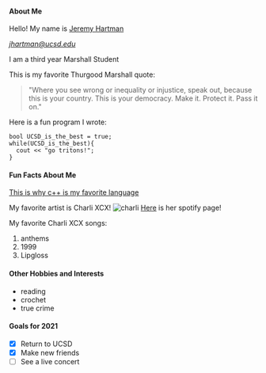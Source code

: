 #### About Me
Hello! My name is [Jeremy Hartman](#Fun-Facts-About-Me)

*jhartman@ucsd.edu*

I am a third year Marshall Student

This is my favorite Thurgood Marshall quote:
> "Where you see wrong or inequality or injustice, speak out, because this is your country. This is your democracy. Make it. Protect it. Pass it on."

Here is a fun program I wrote:
```
bool UCSD_is_the_best = true;
while(UCSD_is_the_best){
  cout << "go tritons!";
}
```
#### Fun Facts About Me
[This is why c++ is my favorite language](README.md)

My favorite artist is Charli XCX! 
![charli](https://www.rollingstone.com/wp-content/uploads/2019/09/charli-xcx-album-review.jpg?resize=1800,1200&w=1800)
[Here](https://open.spotify.com/artist/25uiPmTg16RbhZWAqwLBy5) is her spotify
page!

My favorite Charli XCX songs:
1. anthems
2. 1999 
3. Lipgloss

#### Other Hobbies and Interests
- reading
- crochet
- true crime

#### Goals for 2021
- [x] Return to UCSD
- [x] Make new friends
- [ ] See a live concert 
